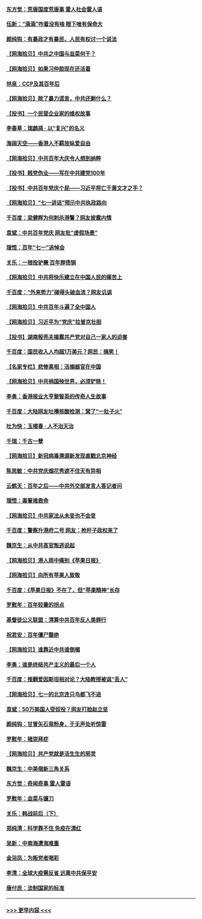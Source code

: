 #### [东方觉：荒唐国度荒唐事 雷人社会雷人语](../pages/nsc993/n13075917.md?t=07090251) 
#### [伍新：“滴滴”咋着没有啥 眼下唯有保命大](../pages/nsc993/n13075894.md?t=07090251) 
#### [颜纯钩：有暴政才有暴民，人民有权讨一个说法](../pages/nsc993/n13075734.md?t=07090251) 
#### [【网海拾贝】中共之中国与韭菜何干？](../pages/nsc993/n13075428.md?t=07090251) 
#### [【网海拾贝】如果习仲勋现在还活着](../pages/nsc993/n13073410.md?t=07090251) 
#### [林泉：CCP及其百年后](../pages/nsc993/n13073226.md?t=07090251) 
#### [【网海拾贝】除了暴力谎言，中共还剩什么？](../pages/nsc993/n13071082.md?t=07090251) 
#### [【投书】一个民营企业家的维权故事](../pages/nsc993/n13070932.md?t=07090251) 
#### [李春草：瑞鹧鸪 · 以“复兴”的名义](../pages/nsc993/n13069984.md?t=07090251) 
#### [海阔天空——香港人不羁放纵爱自由](../pages/nsc993/n13069407.md?t=07090251) 
#### [【网海拾贝】中共百年大庆令人想到纳粹](../pages/nsc993/n13068483.md?t=07090251) 
#### [【投书】贱党伪业——写在中共建党100年](../pages/nsc993/n13067843.md?t=07090251) 
#### [【投书】中共百年党庆个屁——习近平将亡于黄文才之手？](../pages/nsc993/n13067425.md?t=07090251) 
#### [【网海拾贝】“七一讲话”预示中共执政路向](../pages/nsc993/n13066434.md?t=07090251) 
#### [千百度：梁健辉为何刺杀港警？网友披露内情](../pages/nsc993/n13066979.md?t=07090251) 
#### [袁斌：中共百年党庆 网友批“虚假场景”](../pages/nsc993/n13066385.md?t=07090251) 
#### [理悟：百年“七一”追悼会](../pages/nsc993/n13066106.md?t=07090251) 
#### [关乐：一根拴驴橛 百年罪债锅](../pages/nsc993/n13066089.md?t=07090251) 
#### [【网海拾贝】中共将快乐建立在中国人民的痛苦上](../pages/nsc993/n13064939.md?t=07090251) 
#### [千百度：“外来势力”碰得头破血流？网友讥讽](../pages/nsc993/n13064878.md?t=07090251) 
#### [【网海拾贝】中共百年斗遍了全中国人](../pages/nsc993/n13060020.md?t=07090251) 
#### [【网海拾贝】习近平为“党庆”拉普京壮胆](../pages/nsc993/n13057781.md?t=07090251) 
#### [【投书】湖南殷亮夫揭露共产党对自己一家人的迫害](../pages/nsc993/n13057744.md?t=07090251) 
#### [千百度：国民收入人均超1万美元？网民：搞笑！](../pages/nsc993/n13057692.md?t=07090251) 
#### [【名家专栏】悲惨真相：活摘器官在中国](../pages/nsc993/n13056611.md?t=07090251) 
#### [【网海拾贝】中共祸国殃世界，必须铲除！](../pages/nsc993/n13056011.md?t=07090251) 
#### [李勇：香港报业大亨黎智英的传奇人生故事](../pages/nsc993/n13055258.md?t=07090251) 
#### [千百度：大陆网友吐槽核酸检测：窝了“一肚子火”](../pages/nsc993/n13055194.md?t=07090251) 
#### [吐为快：玉楼春 · 人不治天治](../pages/nsc993/n13054028.md?t=07090251) 
#### [千瑞：千古一孽](../pages/nsc993/n13054016.md?t=07090251) 
#### [【网海拾贝】新冠病毒溯源新发现直戳北京神经](../pages/nsc993/n13052425.md?t=07090251) 
#### [陈思敏：中共党庆烟花秀遮不住天有异相](../pages/nsc993/n13052020.md?t=07090251) 
#### [云鹤天：百年之后——中共外交部发言人答记者问](../pages/nsc993/n13051604.md?t=07090251) 
#### [理悟：毒誓难救命](../pages/nsc993/n13051601.md?t=07090251) 
#### [【网海拾贝】中共家法从未变也不会变](../pages/nsc993/n13050366.md?t=07090251) 
#### [千百度：警察升港府二号 网友：枪杆子政权来了](../pages/nsc993/n13050261.md?t=07090251) 
#### [魏京生：从中共高官叛逃说起](../pages/nsc993/n13048997.md?t=07090251) 
#### [【网海拾贝】港人雨中痛别《苹果日报》](../pages/nsc993/n13048941.md?t=07090251) 
#### [【网海拾贝】向所有苹果人致敬](../pages/nsc993/n13046795.md?t=07090251) 
#### [千百度：《苹果日报》不在了，但“苹果精神”长存](../pages/nsc993/n13046703.md?t=07090251) 
#### [罗慰年：百年较量的拐点](../pages/nsc993/n13046542.md?t=07090251) 
#### [基督徒公义联盟：清算中共百年反人类罪行](../pages/nsc993/n13046499.md?t=07090251) 
#### [祝君安：百年僵尸罄绝](../pages/nsc993/n13045595.md?t=07090251) 
#### [【网海拾贝】谁靠近中共谁倒楣](../pages/nsc993/n13044667.md?t=07090251) 
#### [李勇：谁是终结共产主义的最后一个人](../pages/nsc993/n13044397.md?t=07090251) 
#### [千百度：推翻爱因斯坦相对论？大陆教授被讽“丢人”](../pages/nsc993/n13043908.md?t=07090251) 
#### [【网海拾贝】七一的北京连只鸟都飞不进](../pages/nsc993/n13041377.md?t=07090251) 
#### [袁斌：50万美国人受奴役？网友打脸赵立坚](../pages/nsc993/n13041330.md?t=07090251) 
#### [颜纯钩：甘冒矢石竟粉身，于无声处听惊雷](../pages/nsc993/n13041140.md?t=07090251) 
#### [罗慰年：猪崇拜症](../pages/nsc993/n13041071.md?t=07090251) 
#### [【网海拾贝】共产党就是活生生的邪灵](../pages/nsc993/n13036627.md?t=07090251) 
#### [魏京生：中美俄新三角关系](../pages/nsc993/n13035986.md?t=07090251) 
#### [东方觉：奇闻奇事 雷人雷语](../pages/nsc993/n13035878.md?t=07090251) 
#### [罗慰年：韭菜与镰刀](../pages/nsc993/n13034374.md?t=07090251) 
#### [关乐：韩战前后（下）](../pages/nsc993/n13034113.md?t=07090251) 
#### [郑纯清：科学靠不住 免疫在漂红](../pages/nsc993/n13034093.md?t=07090251) 
#### [吴新：中南海遭海难重](../pages/nsc993/n13034084.md?t=07090251) 
#### [金浴凤：为叛党者喝彩](../pages/nsc993/n13034058.md?t=07090251) 
#### [李清：全球大疫需反省 远离中共保平安](../pages/nsc993/n13033784.md?t=07090251) 
#### [唐付民：法制国家的标准](../pages/nsc993/n13032944.md?t=07090251) 

----
#### [ >>> 更早内容 <<< ](../indexes/nsc993-earlier.md)
